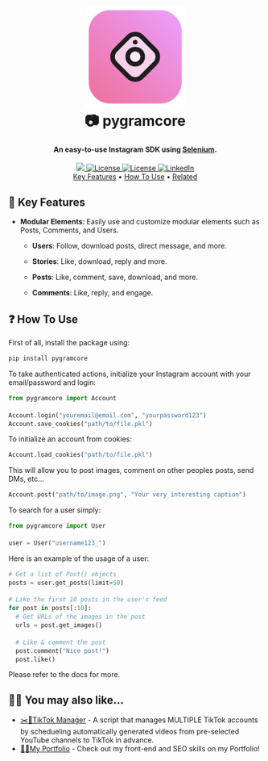 <h1 align="center">
  <br>
  <img src="https://github.com/jtayped/pygramcore/blob/main/images/icon.png?raw=true" alt="PyGramCore" width="200">
  <br>
  📷 pygramcore
  <br>
</h1>

<h4 align="center">An easy-to-use Instagram SDK using <a href="https://www.selenium.dev/" target="_blank">Selenium</a>.</h4>

<div align="center">
  <a href="https://pypi.org/project/PyGramCore/">
    <img src="https://img.shields.io/pypi/v/pygramcore?style=for-the-badge">
  </a>
  <a href="https://github.com/jtayped/pygramcore/blob/main/LICENSE">
    <img src="https://img.shields.io/github/license/jtayped/pygramcore?style=for-the-badge" alt="License">
  </a>
  <a href="https://github.com/jtayped/pygramcore/issues">
    <img src="https://img.shields.io/github/issues/jtayped/pygramcore?style=for-the-badge" alt="License">
  </a>
  <a href="https://www.linkedin.com/in/jtayped/">
    <img src="https://img.shields.io/badge/LinkedIn-0077B5?style=for-the-badge&logo=linkedin&logoColor=white" alt="LinkedIn">
  </a>
</div>

<div align="center">
  <a href="#key-features">Key Features</a> •
  <a href="#how-to-use">How To Use</a> •
  <a href="#related">Related</a>
</div>

<div id="key-features"></div>

## 🔑 Key Features

- **Modular Elements**: Easily use and customize modular elements such as Posts, Comments, and Users.

  - **Users**: Follow, download posts, direct message, and more.

  - **Stories**: Like, download, reply and more.

  - **Posts**: Like, comment, save, download, and more.

  - **Comments**: Like, reply, and engage.

<div id="how-to-use"></div>

## ❓ How To Use

First of all, install the package using:

```bash
pip install pygramcore
```

To take authenticated actions, initialize your Instagram account with your email/password and login:

```python
from pygramcore import Account

Account.login("youremail@email.com", "yourpassword123")
Account.save_cookies("path/to/file.pkl")
```

To initialize an account from cookies:

```python
Account.load_cookies("path/to/file.pkl")
```

This will allow you to post images, comment on other peoples posts, send DMs, etc...

```python
Account.post("path/to/image.png", "Your very interesting caption")
```

To search for a user simply:

```python
from pygramcore import User

user = User("username123_")
```

Here is an example of the usage of a user:

```python
# Get a list of Post() objects
posts = user.get_posts(limit=50)

# Like the first 10 posts in the user's feed
for post in posts[:10]:
  # Get URLs of the images in the post
  urls = post.get_images()

  # Like & comment the post
  post.comment("Nice post!")
  post.like()
```

Please refer to the docs for more.

<div id="related"></div>

## 🙋‍♂️ You may also like...

- [✂️📱TikTok Manager](https://github.com/jtayped/tiktok-manager) - A script that manages MULTIPLE TikTok accounts by schedueling automatically generated videos from pre-selected YouTube channels to TikTok in advance.
- [🧑‍💼My Portfolio](https://joeltaylor.business) - Check out my front-end and SEO skills on my Portfolio!
